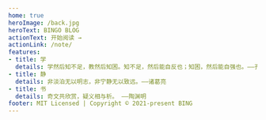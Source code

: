 ```yaml
---
home: true
heroImage: /back.jpg
heroText: BINGO BLOG
actionText: 开始阅读 →
actionLink: /note/
features:
- title: 学
  details: 学然后知不足，教然后知困。知不足，然后能自反也；知困，然后能自强也。——孔丘
- title: 静
  details: 非淡泊无以明志，非宁静无以致远。——诸葛亮 
- title: 书
  details: 奇文共欣赏，疑义相与析。 ——陶渊明
footer: MIT Licensed | Copyright © 2021-present BING
---
```


